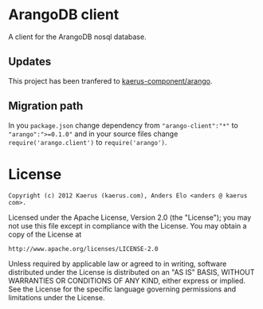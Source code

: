 ArangoDB client
===============
A client for the ArangoDB nosql database.

Updates
-------
This project has been tranfered to [kaerus-component/arango](https://github.com/kaerus-component/arango).

Migration path
--------------
In you `package.json` change dependency from `"arango-client":"*"` to `"arango":">=0.1.0"`
and in your source files change ```require('arango.client')``` to ```require('arango')```. 


License
=======
```
Copyright (c) 2012 Kaerus (kaerus.com), Anders Elo <anders @ kaerus com>.
```
Licensed under the Apache License, Version 2.0 (the "License");
you may not use this file except in compliance with the License.
You may obtain a copy of the License at
 
    http://www.apache.org/licenses/LICENSE-2.0
 
Unless required by applicable law or agreed to in writing, software
distributed under the License is distributed on an "AS IS" BASIS,
WITHOUT WARRANTIES OR CONDITIONS OF ANY KIND, either express or implied.
See the License for the specific language governing permissions and
limitations under the License.
 